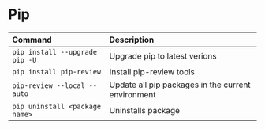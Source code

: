 # Pip

| Command| Description |
| :-- | :-- |
| `pip install --upgrade pip -U` | Upgrade pip to latest verions |
| `pip install pip-review` | Install pip-review tools|
| `pip-review --local --auto` | Update all pip packages in the current environment |
|`pip uninstall <package name>`| Uninstalls package|
